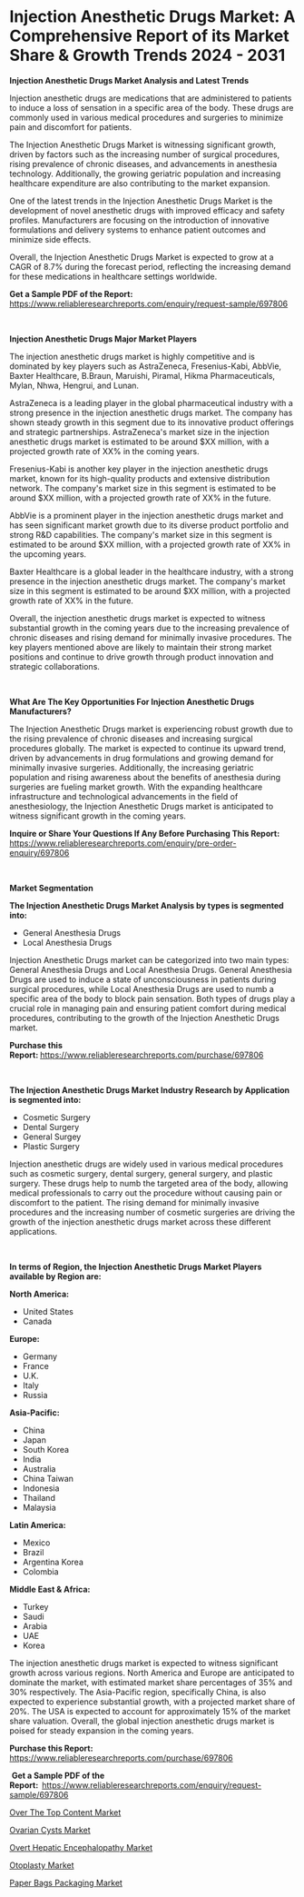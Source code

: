 <p><h1>Injection Anesthetic Drugs Market: A Comprehensive Report of its Market Share & Growth Trends 2024 - 2031</h1></p><p><strong>Injection Anesthetic Drugs Market Analysis and Latest Trends</strong></p>
<p><p>Injection anesthetic drugs are medications that are administered to patients to induce a loss of sensation in a specific area of the body. These drugs are commonly used in various medical procedures and surgeries to minimize pain and discomfort for patients.</p><p>The Injection Anesthetic Drugs Market is witnessing significant growth, driven by factors such as the increasing number of surgical procedures, rising prevalence of chronic diseases, and advancements in anesthesia technology. Additionally, the growing geriatric population and increasing healthcare expenditure are also contributing to the market expansion.</p><p>One of the latest trends in the Injection Anesthetic Drugs Market is the development of novel anesthetic drugs with improved efficacy and safety profiles. Manufacturers are focusing on the introduction of innovative formulations and delivery systems to enhance patient outcomes and minimize side effects.</p><p>Overall, the Injection Anesthetic Drugs Market is expected to grow at a CAGR of 8.7% during the forecast period, reflecting the increasing demand for these medications in healthcare settings worldwide.</p></p>
<p><strong>Get a Sample PDF of the Report:&nbsp;</strong> <a href="https://www.reliableresearchreports.com/enquiry/request-sample/697806">https://www.reliableresearchreports.com/enquiry/request-sample/697806</a></p>
<p>&nbsp;</p>
<p><strong>Injection Anesthetic Drugs Major Market Players</strong></p>
<p><p>The injection anesthetic drugs market is highly competitive and is dominated by key players such as AstraZeneca, Fresenius-Kabi, AbbVie, Baxter Healthcare, B.Braun, Maruishi, Piramal, Hikma Pharmaceuticals, Mylan, Nhwa, Hengrui, and Lunan. </p><p>AstraZeneca is a leading player in the global pharmaceutical industry with a strong presence in the injection anesthetic drugs market. The company has shown steady growth in this segment due to its innovative product offerings and strategic partnerships. AstraZeneca's market size in the injection anesthetic drugs market is estimated to be around $XX million, with a projected growth rate of XX% in the coming years.</p><p>Fresenius-Kabi is another key player in the injection anesthetic drugs market, known for its high-quality products and extensive distribution network. The company's market size in this segment is estimated to be around $XX million, with a projected growth rate of XX% in the future.</p><p>AbbVie is a prominent player in the injection anesthetic drugs market and has seen significant market growth due to its diverse product portfolio and strong R&D capabilities. The company's market size in this segment is estimated to be around $XX million, with a projected growth rate of XX% in the upcoming years.</p><p>Baxter Healthcare is a global leader in the healthcare industry, with a strong presence in the injection anesthetic drugs market. The company's market size in this segment is estimated to be around $XX million, with a projected growth rate of XX% in the future.</p><p>Overall, the injection anesthetic drugs market is expected to witness substantial growth in the coming years due to the increasing prevalence of chronic diseases and rising demand for minimally invasive procedures. The key players mentioned above are likely to maintain their strong market positions and continue to drive growth through product innovation and strategic collaborations.</p></p>
<p>&nbsp;</p>
<p><strong>What Are The Key Opportunities For Injection Anesthetic Drugs Manufacturers?</strong></p>
<p><p>The Injection Anesthetic Drugs market is experiencing robust growth due to the rising prevalence of chronic diseases and increasing surgical procedures globally. The market is expected to continue its upward trend, driven by advancements in drug formulations and growing demand for minimally invasive surgeries. Additionally, the increasing geriatric population and rising awareness about the benefits of anesthesia during surgeries are fueling market growth. With the expanding healthcare infrastructure and technological advancements in the field of anesthesiology, the Injection Anesthetic Drugs market is anticipated to witness significant growth in the coming years.</p></p>
<p><strong>Inquire or Share Your Questions If Any Before Purchasing This Report:</strong> <a href="https://www.reliableresearchreports.com/enquiry/pre-order-enquiry/697806">https://www.reliableresearchreports.com/enquiry/pre-order-enquiry/697806</a></p>
<p>&nbsp;</p>
<p><strong>Market Segmentation</strong></p>
<p><strong>The Injection Anesthetic Drugs Market Analysis by types is segmented into:</strong></p>
<p><ul><li>General Anesthesia Drugs</li><li>Local Anesthesia Drugs</li></ul></p>
<p><p>Injection Anesthetic Drugs market can be categorized into two main types: General Anesthesia Drugs and Local Anesthesia Drugs. General Anesthesia Drugs are used to induce a state of unconsciousness in patients during surgical procedures, while Local Anesthesia Drugs are used to numb a specific area of the body to block pain sensation. Both types of drugs play a crucial role in managing pain and ensuring patient comfort during medical procedures, contributing to the growth of the Injection Anesthetic Drugs market.</p></p>
<p><strong>Purchase this Report:&nbsp;</strong><a href="https://www.reliableresearchreports.com/purchase/697806">https://www.reliableresearchreports.com/purchase/697806</a></p>
<p>&nbsp;</p>
<p><strong>The Injection Anesthetic Drugs Market Industry Research by Application is segmented into:</strong></p>
<p><ul><li>Cosmetic Surgery</li><li>Dental Surgery</li><li>General Surgey</li><li>Plastic Surgery</li></ul></p>
<p><p>Injection anesthetic drugs are widely used in various medical procedures such as cosmetic surgery, dental surgery, general surgery, and plastic surgery. These drugs help to numb the targeted area of the body, allowing medical professionals to carry out the procedure without causing pain or discomfort to the patient. The rising demand for minimally invasive procedures and the increasing number of cosmetic surgeries are driving the growth of the injection anesthetic drugs market across these different applications.</p></p>
<p>&nbsp;</p>
<p><strong>In terms of Region, the Injection Anesthetic Drugs Market Players available by Region are:</strong></p>
<p>
    <p> <strong> North America: </strong>
        <ul>
            <li>United States</li>
            <li>Canada</li>
        </ul>
        </p> 
    <p> <strong> Europe: </strong>
        <ul>
            <li>Germany</li>
            <li>France</li>
            <li>U.K.</li>
            <li>Italy</li>
            <li>Russia</li>
        </ul>
        </p> 
    <p> <strong> Asia-Pacific: </strong>
        <ul>
            <li>China</li>
            <li>Japan</li>
            <li>South Korea</li>
            <li>India</li>
            <li>Australia</li>
            <li>China Taiwan</li>
            <li>Indonesia</li>
            <li>Thailand</li>
            <li>Malaysia</li>
        </ul>
        </p> 
    <p> <strong> Latin America: </strong>
        <ul>
            <li>Mexico</li>
            <li>Brazil</li>
            <li>Argentina Korea</li>
            <li>Colombia</li>
        </ul>
        </p> 
    <p> <strong> Middle East & Africa: </strong>
        <ul>
            <li>Turkey</li>
            <li>Saudi</li>
            <li>Arabia</li>
            <li>UAE</li>
            <li>Korea</li>
        </ul>
    </p>
    </p>
<p><p>The injection anesthetic drugs market is expected to witness significant growth across various regions. North America and Europe are anticipated to dominate the market, with estimated market share percentages of 35% and 30% respectively. The Asia-Pacific region, specifically China, is also expected to experience substantial growth, with a projected market share of 20%. The USA is expected to account for approximately 15% of the market share valuation. Overall, the global injection anesthetic drugs market is poised for steady expansion in the coming years.</p></p>
<p><strong>Purchase this Report: </strong><a href="https://www.reliableresearchreports.com/purchase/697806">https://www.reliableresearchreports.com/purchase/697806</a></p>
<p>&nbsp;<strong>Get a Sample PDF of the Report:&nbsp;&nbsp;</strong><a href="https://www.reliableresearchreports.com/enquiry/request-sample/697806">https://www.reliableresearchreports.com/enquiry/request-sample/697806</a></p>
<p><strong></strong></p>
<p><p><a href="https://medium.com/p/58b0d9c166b8/edit">Over The Top Content Market</a></p><p><a href="https://medium.com/p/927106e9b88c/edit">Ovarian Cysts Market</a></p><p><a href="https://medium.com/p/abf2bf29de5d/edit">Overt Hepatic Encephalopathy Market</a></p><p><a href="https://medium.com/p/9022b0f40923/edit">Otoplasty Market</a></p><p><a href="https://medium.com/p/7e66a7e6e7da/edit">Paper Bags Packaging Market</a></p></p>